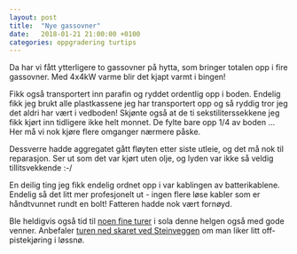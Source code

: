 ```yaml
---
layout: post
title:  "Nye gassovner"
date:   2018-01-21 21:00:00 +0100
categories: oppgradering turtips
---
```


Da har vi fått ytterligere to gassovner på hytta, som bringer
totalen opp i fire gassovner. Med 4x4kW varme blir det kjapt
varmt i bingen!

Fikk også transportert inn parafin og ryddet ordentlig opp i boden.
Endelig fikk jeg brukt alle plastkassene jeg har transportert opp
og så ryddig tror jeg det aldri har vært i vedboden! Skjønte også 
at de ti sekstiliterssekkene jeg fikk kjørt inn tidligere ikke helt
monnet. De fylte bare opp 1/4 av boden ... Her må vi nok kjøre flere
omganger nærmere påske.

Dessverre hadde aggregatet gått fløyten etter siste utleie, og
det må nok til reparasjon. Ser ut som det var kjørt uten olje,
og lyden var ikke så veldig tillitsvekkende :-/

En deilig ting jeg fikk endelig ordnet opp i var kablingen av
batterikablene. Endelig så det litt mer profesjonelt ut - ingen
flere løse kabler som er håndtvunnet rundt en bolt! Fatteren 
hadde nok vært fornøyd.

Ble heldigvis også tid til [noen fine turer](https://www.instagram.com/p/BeUztGNAeSA)
i sola denne helgen også med gode venner. Anbefaler [turen ned
skaret ved Steinveggen](https://www.strava.com/activities/1368524898) om man
liker litt off-pistekjøring i løssnø.
